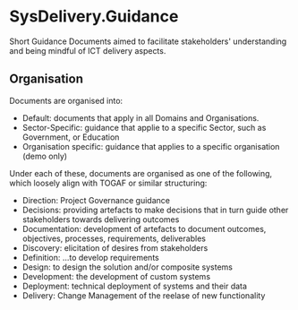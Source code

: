 # SysDelivery.Guidance
Short Guidance Documents aimed to facilitate stakeholders' understanding and being mindful of ICT delivery aspects. 

## Organisation ##

Documents are organised into:

* Default: documents that apply in all Domains and Organisations.
* Sector-Specific: guidance that applie to a specific Sector, such as Government, or Education
* Organisation specific: guidance that applies to a specific organisation (demo only)

Under each of these, documents are organised as one of the following, which loosely align with TOGAF or similar structuring:

* Direction: Project Governance guidance
* Decisions: providing artefacts to make decisions that in turn guide other stakeholders towards delivering outcomes
* Documentation: development of artefacts to document outcomes, objectives, processes, requirements, deliverables
* Discovery: elicitation of desires from stakeholders 
* Definition: ...to develop requirements
* Design: to design the solution and/or composite systems
* Development: the development of custom systems
* Deployment: technical deployment of systems and their data
* Delivery: Change Management of the reelase of new functionality 